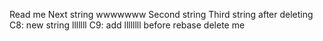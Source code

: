 Read me
Next string
wwwwwww
Second string
Third string after deleting
C8: new string
lllllll
C9: add llllllll before rebase
delete me

